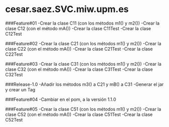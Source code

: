# cesar.saez.SVC.miw.upm.es

###Feature#01
-Crear la clase C11 (con los métodos m1() y m2())
-Crear la clase C12 (con el método mA())
-Crear la clase C11Test
-Crear la clase C12Test

###Feature#02
-Crear la clase C21 (con los métodos m1() y m2())
-Crear la clase C22 (con el método mA())
-Crear la clase C21Test
-Crear la clase C22Test

###Feature#03
-Crear la clase C31 (con los métodos m1() y m2())
-Crear la clase C32 (con el método mA())
-Crear la clase C31Test
-Crear la clase C32Test

###Release-1.0
-Añadir los métodos m3() a C21 y mB() a C31
-Generar el jar y crear un Tag

###Feature#04
-Cambiar en el pom, a la versión 1.1.0

###Feature#05
-Crear la clase C51 (con los métodos m1() y m2())
-Crear la clase C52 (con el método mA())
-Crear la clase C51Test
-Crear la clase C52Test
